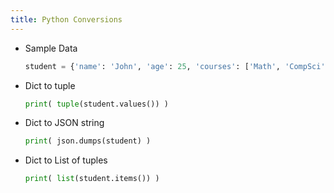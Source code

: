```yaml
---
title: Python Conversions
---
```


- Sample Data
  ```python
  student = {'name': 'John', 'age': 25, 'courses': ['Math', 'CompSci']}
  ```

- Dict to tuple
  ```python
  print( tuple(student.values()) )
  ```
- Dict to JSON string
  ```python
  print( json.dumps(student) )
  ```
- Dict to List of tuples
  ```python
  print( list(student.items()) )
  ```
  